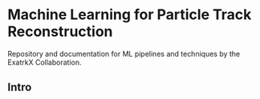 # Machine Learning for Particle Track Reconstruction

Repository and documentation for ML pipelines and techniques by the ExatrkX Collaboration.

## Intro
